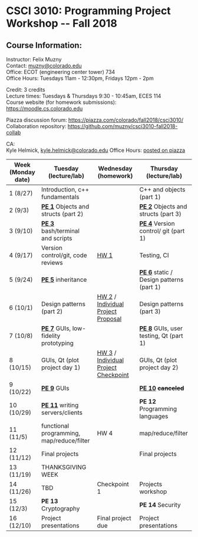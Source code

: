 CSCI 3010: Programming Project Workshop -- Fall 2018
=====================

Course Information:
-----------------


Instructor: Felix Muzny  
Contact: muzny@colorado.edu  
Office: ECOT (engineering center tower) 734  
Office Hours: Tuesdays 11am - 12:30pm, Fridays 12pm - 2pm

Credit: 3 credits  
Lecture times: Tuesdays & Thursdays 9:30 - 10:45am, ECES 114  
Course website (for homework submissions): https://moodle.cs.colorado.edu  

Piazza discussion forum: https://piazza.com/colorado/fall2018/csci3010/  
Collaboration repository: https://github.com/muzny/csci3010-fall2018-collab  

CA:  
Kyle Helmick, kyle.helmick@colorado.edu
Office Hours: [posted on piazza](https://piazza.com/colorado/fall2018/csci3010/staff)


|Week (Monday date) | Tuesday (lecture/lab) | Wednesday (homework) | Thursday (lecture/lab) |
| --- | --- | --- | --- |
1 (8/27) | Introduction, c++ fundamentals | | C++ and objects (part 1) |
2 (9/3) | [__PE 1__](programming_exercises/pe1.md)  Objects and structs (part 2) | | [__PE 2__](programming_exercises/pe2.md)  Objects and structs (part 3) |
3 (9/10) | [__PE 3__](programming_exercises/pe3.md)  bash/terminal and scripts | | [__PE 4__](programming_exercises/pe4.md)  Version control/ git (part 1) |
4 (9/17) | Version control/git, code reviews | [HW 1](homeworks/hw1_maze/) | Testing, CI |
5 (9/24) | [__PE 5__](programming_exercises/pe5.md)  inheritance | | [__PE 6__](programming_exercises/pe6.md)  static / Design patterns (part 1) |
6 (10/1) | Design patterns (part 2) | [HW 2](homeworks/hw2_shoppingtesting/) / [Individual Project Proposal](homeworks/individual_projects) | Design patterns (part 3) |
7 (10/8) | [__PE 7__](programming_exercises/pe7.md) GUIs, low-fidelity prototyping | | [__PE 8__](programming_exercises/pe8.md)  GUIs, user testing, Qt (part 1) |
8 (10/15) | GUIs, Qt (plot project day 1) | [HW 3](homeworks/hw3_election/) / [Individual Project Checkpoint](homeworks/individual_projects) | GUIs, Qt (plot project day 2) |
9 (10/22) | [__PE 9__](programming_exercises/pe9.md)  GUIs | | [__PE 10__](programming_exercises/pe10.md) ~~__canceled__~~ 
10 (10/29) | [__PE 11__](programming_exercises/pe11.md)  writing servers/clients |  | __PE 12__  Programming languages
11 (11/5) |  functional programming, map/reduce/filter | HW 4 |   map/reduce/filter 
12 (11/12) | Final projects |  | Final projects
13 (11/19) | THANKSGIVING WEEK | | 
14 (11/26) | TBD | Checkpoint 1 | Projects workshop
15 (12/3) | __PE 13__ Cryptography | | __PE 14__ Security
16 (12/10) | Project presentations | Final project due | Project presentations
